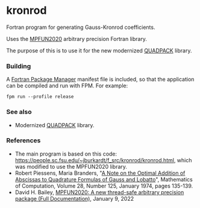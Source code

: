 # kronrod

Fortran program for generating Gauss-Kronrod coefficients.

Uses the [MPFUN2020](https://github.com/jacobwilliams/mpfun2020-var1) arbitrary precision Fortran library.

The purpose of this is to use it for the new modernized [QUADPACK](https://github.com/jacobwilliams/quadpack) library.

### Building

A [Fortran Package Manager](https://github.com/fortran-lang/fpm) manifest file is included, so that the application can be compiled and run with FPM. For example:

```
fpm run --profile release
```

### See also

 * Modernized [QUADPACK](https://github.com/jacobwilliams/quadpack) library.
### References

 * The main program is based on this code: https://people.sc.fsu.edu/~jburkardt/f_src/kronrod/kronrod.html, which was modified to use the MPFUN2020 library.
 * Robert Piessens, Maria Branders, "[A Note on the Optimal Addition of Abscissas to Quadrature Formulas of Gauss and Lobatto](https://www.ams.org/journals/mcom/1974-28-125/S0025-5718-1974-0343552-5/S0025-5718-1974-0343552-5.pdf)", Mathematics of Computation, Volume 28, Number 125, January 1974, pages 135-139.
 * David H. Bailey, [MPFUN2020: A new thread-safe arbitrary precision package (Full Documentation)](https://www.davidhbailey.com/dhbpapers/mpfun2020.pdf), January 9, 2022
